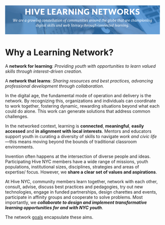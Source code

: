 ![Hive Learning Networks](../images/hive-header.png)
# Why a Learning Network?

A **network for learning**: *Providing youth with opportunities to learn valued skills through interest-driven creation.*

A **network that learns**: *Sharing resources and best practices, advancing professional development through collaboration.*

In the digital age, the fundamental mode of operation and delivery is the network. By recognizing this, organizations and individuals can coordinate to work together, fostering dynamic, rewarding situations beyond what each could do alone. This work can generate solutions that address common challenges.

In the networked context, learning is **connected**, **meaningful**, **easily accessed** and **in alignment with local interests**. Mentors and educators support youth in curating a diversity of skills to navigate *work and civic life*—this means moving beyond the bounds of traditional classroom environments.

Invention often happens at the intersection of diverse people and ideas. Participating Hive NYC members have a wide range of missions, youth populations, institutional sizes, disciplines, strategies and areas of expertise/ focus. However, we **share a clear set of values and aspirations**.

At Hive NYC, community members learn together, network with each other, consult, advise, discuss best practices and pedagogies, try out new technologies, engage in funded partnerships, design charettes and events, participate in affinity groups and cooperate to solve problems. Most importantly, we ***collaborate to design and implement transformative learning opportunities for and with NYC youth***.

The network [goals](../why_a_learning_network/hive_vision_and_goals.html) encapsulate these aims.

